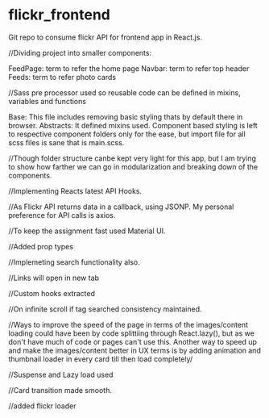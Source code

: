 # flickr_frontend
Git repo to consume flickr API for frontend app in React.js. 


//Dividing project into smaller components: 

FeedPage: term to refer the home page 
Navbar: term to refer top header
Feeds: term to refer photo cards 


//Sass pre processor used so reusable code can be defined in mixins, variables and functions

Base: This file includes removing basic styling thats by default there in browser.
Abstracts: It defined mixins used.
Component based styling is left to respective component folders only for the ease, but import file for all scss files is sane that is main.scss.

//Though folder structure canbe kept very light for this app, but I am trying to show how farther we can go in modularization and breaking down of the components.

//Implementing Reacts latest API Hooks.

//As Flickr API returns data in a callback, using JSONP. My personal preference for API calls is axios.

//To keep the assignment fast used Material UI.

//Added prop types 

//Implemeting search functionality also.

//Links will open in new tab

//Custom hooks extracted

//On infinite scroll if tag searched consistency maintained.

//Ways to improve the speed of the page in terms of the images/content loading could have been by code splittiing through React.lazy(), but as we don't have much of code or pages can't use this.
Another way to speed up and make the images/content better in UX terms is by adding animation and thumbnail loader in every card till then load completely/

//Suspense and Lazy load used 

//Card transition made smooth.

//added flickr loader